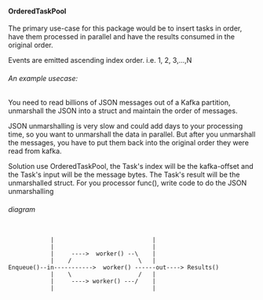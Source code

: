 #### OrderedTaskPool

The primary use-case for this package would be to insert tasks in order, have them
processed in parallel and have the results consumed in the original order.

Events are emitted ascending index order.   i.e. 1, 2, 3,...,N

###### An example usecase:

You need to read billions of JSON messages out of a Kafka partition, unmarshall the JSON
into a struct and maintain the order of messages.

JSON unmarshalling is very slow and could add days to your processing time, so you want to
unmarshall the data in parallel.  But after you unmarshall the messages, you have to
put them back into the original order they were read from kafka.

Solution use OrderedTaskPool, the Task's index will be the kafka-offset and the Task's input
will be the message bytes.   The Task's result will be the unmarshalled struct.  For you
processor func(),  write code to do the JSON unmarshalling

###### diagram 

```

	        |                            |
	        |                            |
	        |     ---->  worker() --\    |
	        |    /                   \   |
Enqueue()--in----------->  worker() ------out----> Results()
	        |    \                   /   |
	        |     ----> worker() ---/    |
	        |                            |

```
